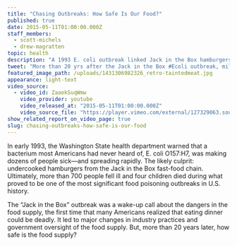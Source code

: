 ```yaml
---
title: "Chasing Outbreaks: How Safe Is Our Food?"
published: true
date: 2015-05-11T01:00:00.000Z
staff_members:
  - scott-michels
  - drew-magratten
topic: health
description: "A 1993 E. coli outbreak linked Jack in the Box hamburgers sickened 700 people and acted as a wake up call about the dangers of food-borne illness. More than 20 years later, how far have we come?"
tweet: "More than 20 yrs after the Jack in the Box #Ecoli outbreak, millions still get food poisoning. Why?"
featured_image_path: /uploads/1431306982326_retro-taintedmeat.jpg
appearance: light-text
video_source:
  - video_id: ZaaekSuqWmw
    video_provider: youtube
    video_released_at: "2015-05-11T01:00:00.000Z"
    video_source_file: "https://player.vimeo.com/external/127329063.source.mov?s=b5d976f6405f7f9ee972f77617cbd3c8&profile_id=0&download=1"
show_related_report_on_video_page: true
slug: chasing-outbreaks-how-safe-is-our-food
---
```


<span class="s1">In early 1993, the Washington State health department warned that a bacterium most Americans had never heard of, E. coli O157:H7, was making dozens of people sick—and spreading rapidly. The likely culprit: undercooked hamburgers from the Jack in the Box fast-food chain. Ultimately, more than 700 people fell ill and four children died during what proved to be one of the most significant food poisoning outbreaks in U.S. history.</span>

<span class="s1">The “Jack in the Box” outbreak was a wake-up call about the dangers in the food supply, the first time that many Americans realized that eating dinner could be deadly. It led to major changes in industry practices and government oversight of the food supply. But, more than 20 years later, how safe is the food supply?</span>

